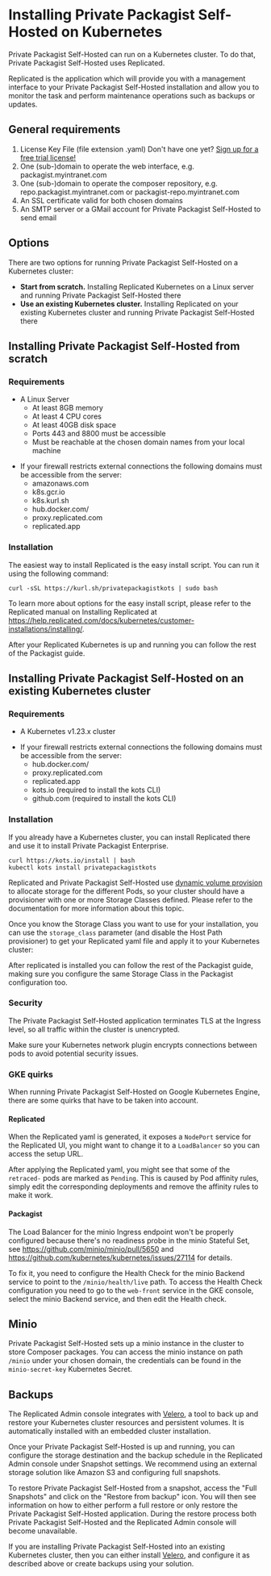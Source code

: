 # Installing Private Packagist Self-Hosted on Kubernetes

Private Packagist Self-Hosted can run on a Kubernetes cluster. To do that, Private Packagist Self-Hosted uses Replicated.

Replicated is the application which will provide you with a management interface to your Private Packagist Self-Hosted installation and allow you to monitor the task and perform maintenance operations such as backups or updates.

## General requirements

1. License Key File (file extension .yaml) Don't have one yet? [Sign up for a free trial license!](https://packagist.com/self-hosted)
2. One (sub-)domain to operate the web interface, e.g. packagist.myintranet.com
3. One (sub-)domain to operate the composer repository, e.g. repo.packagist.myintranet.com or packagist-repo.myintranet.com
4. An SSL certificate valid for both chosen domains
5. An SMTP server or a GMail account for Private Packagist Self-Hosted to send email

## Options

There are two options for running Private Packagist Self-Hosted on a Kubernetes cluster:

* **Start from scratch.** Installing Replicated Kubernetes on a Linux server and running Private Packagist Self-Hosted there
* **Use an existing Kubernetes cluster.** Installing Replicated on your existing Kubernetes cluster and running Private Packagist Self-Hosted there

## Installing Private Packagist Self-Hosted from scratch

### Requirements

<!-- See https://kurl.sh/docs/install-with-kurl/system-requirements -->
* A Linux Server
  * At least 8GB memory
  * At least 4 CPU cores
  * At least 40GB disk space
  * Ports 443 and 8800 must be accessible
  * Must be reachable at the chosen domain names from your local machine

<!-- See https://kurl.sh/docs/install-with-kurl/system-requirements#networking-requirements and https://docs.replicated.com/enterprise/installing-general-requirements -->
* If your firewall restricts external connections the following domains must be accessible from the server:
  * amazonaws.com
  * k8s.gcr.io
  * k8s.kurl.sh
  * hub.docker.com/
  * proxy.replicated.com
  * replicated.app

### Installation

The easiest way to install Replicated is the easy install script. You can run it using the following command:

```
curl -sSL https://kurl.sh/privatepackagistkots | sudo bash
```

To learn more about options for the easy install script, please refer to the Replicated manual on Installing Replicated at https://help.replicated.com/docs/kubernetes/customer-installations/installing/.

After your Replicated Kubernetes is up and running you can follow the rest of the Packagist guide.

## Installing Private Packagist Self-Hosted on an existing Kubernetes cluster

### Requirements

* A Kubernetes v1.23.x cluster

<!-- See https://docs.replicated.com/enterprise/installing-general-requirements -->
* If your firewall restricts external connections the following domains must be accessible from the server:
  * hub.docker.com/
  * proxy.replicated.com
  * replicated.app
  * kots.io (required to install the kots CLI)
  * github.com (required to install the kots CLI)

### Installation

If you already have a Kubernetes cluster, you can install Replicated there and use it to install Private Packagist Enterprise.

```
curl https://kots.io/install | bash
kubectl kots install privatepackagistkots
```

Replicated and Private Packagist Self-Hosted use [dynamic volume provision](https://kubernetes.io/docs/concepts/storage/dynamic-provisioning/) to allocate storage for the different Pods, so your cluster should have a provisioner with one or more Storage Classes defined.
Please refer to the documentation for more information about this topic.

Once you know the Storage Class you want to use for your installation, you can use the `storage_class` parameter (and disable the Host Path provisioner) to get your Replicated yaml file and apply it to your Kubernetes cluster:

After replicated is installed you can follow the rest of the Packagist guide, making sure you configure the same Storage Class in the Packagist configuration too.

### Security

The Private Packagist Self-Hosted application terminates TLS at the Ingress level, so all traffic within the cluster is unencrypted.

Make sure your Kubernetes network plugin encrypts connections between pods to avoid potential security issues.

### GKE quirks

When running Private Packagist Self-Hosted on Google Kubernetes Engine, there are some quirks that have to be taken into account.

#### Replicated

When the Replicated yaml is generated, it exposes a `NodePort` service for the Replicated UI, you might want to change it to a `LoadBalancer` so you can access the setup URL.

After applying the Replicated yaml, you might see that some of the `retraced-` pods are marked as `Pending`. This is caused by Pod affinity rules, simply edit the corresponding deployments and remove the affinity rules to make it work.

#### Packagist

The Load Balancer for the minio Ingress endpoint won't be properly configured because there's no readiness probe in the minio Stateful Set, see https://github.com/minio/minio/pull/5650 and https://github.com/kubernetes/kubernetes/issues/27114 for details.

To fix it, you need to configure the Health Check for the minio Backend service to point to the `/minio/health/live` path. To access the Health Check configuration you need to go to the `web-front` service in the GKE console, select the minio Backend service, and then edit the Health check.

## Minio

Private Packagist Self-Hosted sets up a minio instance in the cluster to store Composer packages. You can access the minio instance on path `/minio` under your chosen domain, the credentials can be found in the `minio-secret-key` Kubernetes Secret.

## Backups

The Replicated Admin console integrates with [Velero](https://velero.io/), a tool to back up and restore your Kubernetes
cluster resources and persistent volumes. It is automatically installed with an embedded cluster installation.

Once your Private Packagist Self-Hosted is up and running, you can configure the storage destination and the backup
schedule in the Replicated Admin console under Snapshot settings. We recommend using an external storage solution like
Amazon S3 and configuring full snapshots.

To restore Private Packagist Self-Hosted from a snapshot, access the "Full Snapshots" and click on the "Restore from backup"
icon. You will then see information on how to either perform a full restore or only restore the Private Packagist Self-Hosted
application. During the restore process both Private Packagist Self-Hosted and the Replicated Admin console will become
unavailable.

If you are installing Private Packagist Self-Hosted into an existing Kubernetes cluster, then you can either install
[Velero](https://velero.io/), and configure it as described above or create backups using your solution.
